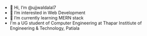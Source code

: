 - 👋 Hi, I’m @ujjwaldalal7
- 👀 I’m interested in Web Development
- 🌱 I’m currently learning MERN stack
- I'm a UG student of Computer Engineering at Thapar Institiute of Engineering & Technology, Patiala

